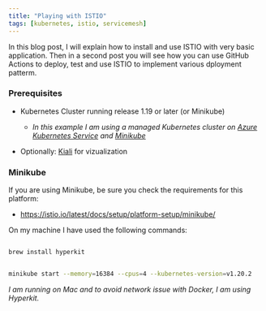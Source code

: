 ```yaml
---
title: "Playing with ISTIO"
tags: [kubernetes, istio, servicemesh]
---
```



In this blog post, I will explain how to install and use ISTIO with very basic application. Then in a second post you will see how you can use GitHub Actions to deploy, test and use ISTIO to implement various dployment patterm.


### Prerequisites

- Kubernetes Cluster running  release 1.19 or later (or Minikube)
    - _In this example I am using a managed Kubernetes cluster on [Azure Kubernetes Service](https://docs.microsoft.com/en-us/azure/aks/) and [Minikube](https://minikube.sigs.k8s.io/docs/start/)_



- Optionally: [Kiali](https://kiali.io/) for vizualization



### Minikube

If you are using Minikube, be sure you check the requirements for this platform:
- https://istio.io/latest/docs/setup/platform-setup/minikube/

On my machine I have used the following commands:


```bash

brew install hyperkit


minikube start --memory=16384 --cpus=4 --kubernetes-version=v1.20.2
```

_I am running on Mac and to avoid network issue with Docker, I am using Hyperkit._
